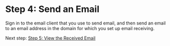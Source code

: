 # Step 4: Send an Email<a name="receiving-email-getting-started-send"></a>

Sign in to the email client that you use to send email, and then send an email to an email address in the domain for which you set up email receiving\.

Next step: [Step 5: View the Received Email](receiving-email-getting-started-view.md)
